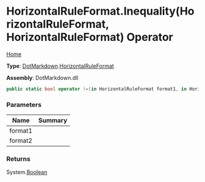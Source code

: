 # HorizontalRuleFormat\.Inequality\(HorizontalRuleFormat, HorizontalRuleFormat\) Operator

[Home](../../../README.md)

**Type**: [DotMarkdown](../../README.md)\.[HorizontalRuleFormat](../README.md)

**Assembly**: DotMarkdown\.dll

```csharp
public static bool operator !=(in HorizontalRuleFormat format1, in HorizontalRuleFormat format2)
```

### Parameters

| Name | Summary |
| ---- | ------- |
| format1 | |
| format2 | |

### Returns

System\.[Boolean](https://docs.microsoft.com/en-us/dotnet/api/system.boolean)

